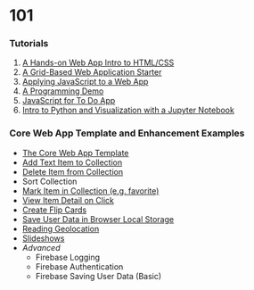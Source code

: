 # 101

### Tutorials
1. [A Hands-on Web App Intro to HTML/CSS](webAppIntro)
2. [A Grid-Based Web Application Starter](gridBasedApp)
3. [Applying JavaScript to a Web App](javascriptApplied)
4. [A Programming Demo](programmingDemo)
5. [JavaScript for To Do App](todoAppJS)
6. [Intro to Python and Visualization with a Jupyter Notebook](https://colab.research.google.com/github/jlyst/101/blob/master/data/Combined_Intro_&_Data_Lab.ipynb)

### Core Web App Template and Enhancement Examples
- [The Core Web App Template](template/coreTemplate)
- [Add Text Item to Collection](template/addText)
- [Delete Item from Collection](template/deleteItem)
- Sort Collection
- [Mark Item in Collection (e.g. favorite)](template/markItem)
- [View Item Detail on Click](template/detailView)
- [Create Flip Cards](template/flipCards)
- [Save User Data in Browser Local Storage](template/localStorage)
- [Reading Geolocation](template/geoLocation)
- [Slideshows](https://glidejs.com/docs/)
- *Advanced*
  - Firebase Logging
  - Firebase Authentication
  - Firebase Saving User Data (Basic)
